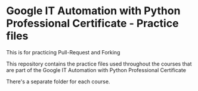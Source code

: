 # Google IT Automation with Python Professional Certificate - Practice files

This is for practicing Pull-Request and Forking

This repository contains the practice files used throughout the courses that are
part of the Google IT Automation with Python Professional Certificate

There's a separate folder for each course.

